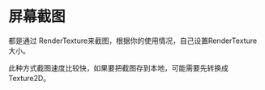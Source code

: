 # 屏幕截图

都是通过 RenderTexture来截图，根据你的使用情况，自己设置RenderTexture大小。

此种方式截图速度比较快，如果要把截图存到本地，可能需要先转换成Texture2D。